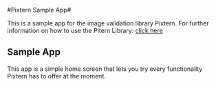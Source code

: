 #Pixtern Sample App#


This is a sample app for the image validation library Pixtern. For further information on how to use the Pitern Library: [click here](https://bitbucket.org/F4b1/pixtern-library/overview)


Sample App
-------------
This app is a simple home screen that lets you try every functionality Pixtern has to offer at the moment.
